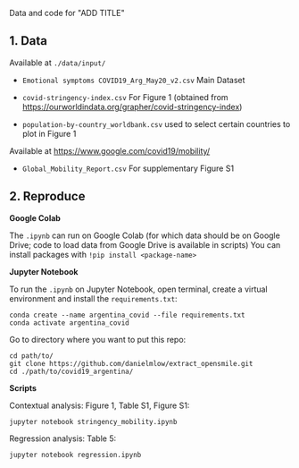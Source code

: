 Data and code for "ADD TITLE" 

## 1. Data

Available at `./data/input/`

* `Emotional symptoms COVID19_Arg_May20_v2.csv` Main Dataset
* `covid-stringency-index.csv` For Figure 1 (obtained from https://ourworldindata.org/grapher/covid-stringency-index)

* `population-by-country_worldbank.csv` used to select certain countries to plot in Figure 1

Available at https://www.google.com/covid19/mobility/

* `Global_Mobility_Report.csv` For supplementary Figure S1 


## 2. Reproduce

**Google Colab**

The `.ipynb` can run on Google Colab (for which data should be on Google Drive; code to load data from Google Drive is available in scripts)
You can install packages with `!pip install <package-name>`


**Jupyter Notebook**

To run the `.ipynb` on Jupyter Notebook, open terminal, create a virtual environment and install the `requirements.txt`:

```
conda create --name argentina_covid --file requirements.txt
conda activate argentina_covid
```

Go to directory where you want to put this repo:

```
cd path/to/
git clone https://github.com/danielmlow/extract_opensmile.git
cd ./path/to/covid19_argentina/
```


**Scripts**

Contextual analysis: Figure 1, Table S1, Figure S1:
```
jupyter notebook stringency_mobility.ipynb
```


Regression analysis: Table 5:
```
jupyter notebook regression.ipynb
```













